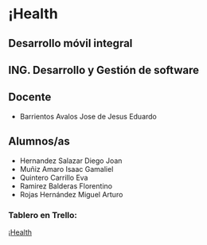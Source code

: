 # ¡Health

## Desarrollo móvil integral
## ING. Desarrollo y Gestión de software 

## Docente
- Barrientos Avalos Jose de Jesus Eduardo

## Alumnos/as
- Hernandez Salazar Diego Joan
- Muñiz Amaro Isaac Gamaliel
- Quintero Carrillo Eva
- Ramirez Balderas Florentino
- Rojas Hernández Miguel Arturo

### Tablero en Trello:
[¡Health](https://trello.com/b/8bDklZ1f/dmihealth)
